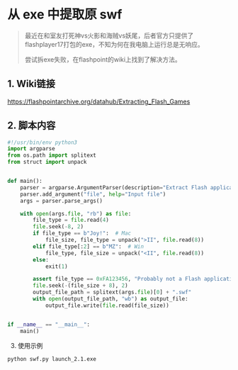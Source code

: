 # 从 exe 中提取原 swf

> 最近在和室友打死神vs火影和海贼vs妖尾，后者官方只提供了flashplayer17打包的exe，不知为何在我电脑上运行总是无响应。
>
> 尝试拆exe失败，在flashpoint的wiki上找到了解决方法。

## 1. Wiki链接
https://flashpointarchive.org/datahub/Extracting_Flash_Games

## 2. 脚本内容
```python
#!/usr/bin/env python3
import argparse
from os.path import splitext
from struct import unpack


def main():
    parser = argparse.ArgumentParser(description="Extract Flash application from file")
    parser.add_argument("file", help="Input file")
    args = parser.parse_args()

    with open(args.file, "rb") as file:
        file_type = file.read(4)
        file.seek(-8, 2)
        if file_type == b"Joy!":  # Mac
            file_size, file_type = unpack(">II", file.read(8))
        elif file_type[:2] == b"MZ":  # Win
            file_type, file_size = unpack("<II", file.read(8))
        else:
            exit(1)

        assert file_type == 0xFA123456, "Probably not a Flash application"
        file.seek(-(file_size + 8), 2)
        output_file_path = splitext(args.file)[0] + ".swf"
        with open(output_file_path, "wb") as output_file:
            output_file.write(file.read(file_size))


if __name__ == "__main__":
    main()
```

3. 使用示例
```bash
python swf.py launch_2.1.exe
```